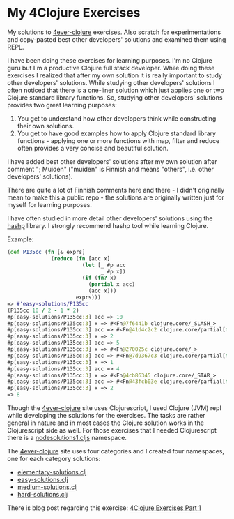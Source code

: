 # My 4Clojure Exercises  <!-- omit in toc -->

My solutions to [4ever-clojure](https://4clojure.oxal.org/) exercises. Also scratch for experimentations and copy-pasted best other developers' solutions and examined them using REPL. 

I have been doing these exercises for learning purposes. I'm no Clojure guru but I'm a productive Clojure full stack developer. While doing these exercises I realized that after my own solution it is really important to study other developers' solutions. While studying other developers' solutions I often noticed that there is a one-liner solution which just applies one or two Clojure standard library functions. So, studying other developers' solutions provides two great learning purposes:

1. You get to understand how other developers think while constructing their own solutions.
2. You get to have good examples how to apply Clojure standard library functions - applying one or more functions with map, filter and reduce often provides a very concise and beautiful solution.

I have added best other developers' solutions after my own solution after comment "; Muiden" ("muiden" is Finnish and means "others", i.e. other developers' solutions). 

There are quite a lot of Finnish comments here and there - I didn't originally mean to make this a public repo - the solutions are originally written just for myself for learning purposes.

I have often studied in more detail other developers' solutions using the [hashp](https://github.com/weavejester/hashp) library. I strongly recommend hashp tool while learning Clojure.

Example:

```clojure
(def P135cc (fn [& exprs]
              (reduce (fn [acc x]
                        (let [_ #p acc
                              _ #p x])
                        (if (fn? x)
                          (partial x acc)
                          (acc x)))
                      exprs)))
=> #'easy-solutions/P135cc
(P135cc 10 / 2 - 1 * 2)
#p[easy-solutions/P135cc:3] acc => 10
#p[easy-solutions/P135cc:3] x => #<Fn@7f6441b clojure.core/_SLASH_>
#p[easy-solutions/P135cc:3] acc => #<Fn@41d4c2c2 clojure.core/partial[fn]>
#p[easy-solutions/P135cc:3] x => 2
#p[easy-solutions/P135cc:3] acc => 5
#p[easy-solutions/P135cc:3] x => #<Fn@270025c clojure.core/_>
#p[easy-solutions/P135cc:3] acc => #<Fn@7d9367c3 clojure.core/partial[fn]>
#p[easy-solutions/P135cc:3] x => 1
#p[easy-solutions/P135cc:3] acc => 4
#p[easy-solutions/P135cc:3] x => #<Fn@4cb86345 clojure.core/_STAR_>
#p[easy-solutions/P135cc:3] acc => #<Fn@43fcb03e clojure.core/partial[fn]>
#p[easy-solutions/P135cc:3] x => 2
=> 8
```

Though the [4ever-clojure](https://4clojure.oxal.org/) site uses Clojurescript, I used Clojure (JVM) repl while developing the solutions for the exercises. The tasks are rather general in nature and in most cases the Clojure solution works in the Clojurescript side as well. For those exercises that I needed Clojurescript there is a [nodesolutions1.cljs](src/cljs/nodesolutions1.cljs) namespace.

The [4ever-clojure](https://4clojure.oxal.org/) site uses four categories and I created four namespaces, one for each category solutions:

- [elementary-solutions.clj](src/clj/elementary_solutions.clj) 
- [easy-solutions.clj](src/clj/easy_solutions.clj)
- [medium-solutions.clj](src/clj/medium_solutions.clj)
- [hard-solutions.clj](src/clj/hard_solutions.clj)

There is blog post regarding this exercise: [4Clojure Exercises Part 1](https://www.karimarttila.fi/clojure/2022/03/29/4clojure-exercises-part-1.html)

